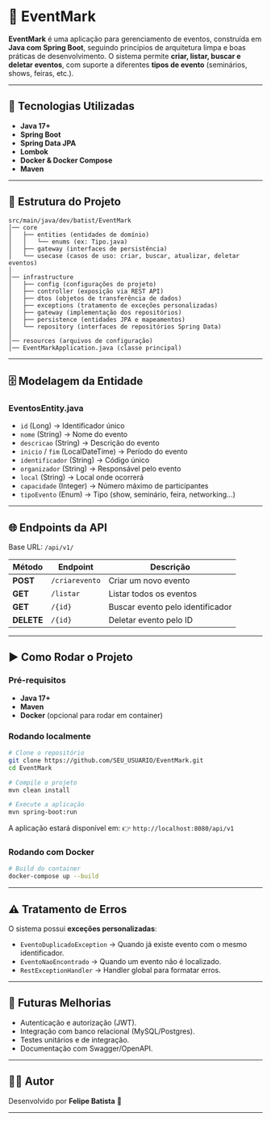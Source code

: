 

# 📅 EventMark

**EventMark** é uma aplicação para gerenciamento de eventos, construída em **Java com Spring Boot**, seguindo princípios de arquitetura limpa e boas práticas de desenvolvimento.
O sistema permite **criar, listar, buscar e deletar eventos**, com suporte a diferentes **tipos de evento** (seminários, shows, feiras, etc.).

---

## 🚀 Tecnologias Utilizadas

* **Java 17+**
* **Spring Boot**
* **Spring Data JPA**
* **Lombok**
* **Docker & Docker Compose**
* **Maven**

---

## 📂 Estrutura do Projeto

```
src/main/java/dev/batist/EventMark
│── core
│   ├── entities (entidades de domínio)
│   │   └── enums (ex: Tipo.java)
│   ├── gateway (interfaces de persistência)
│   └── usecase (casos de uso: criar, buscar, atualizar, deletar eventos)
│
│── infrastructure
│   ├── config (configurações do projeto)
│   ├── controller (exposição via REST API)
│   ├── dtos (objetos de transferência de dados)
│   ├── exceptions (tratamento de exceções personalizadas)
│   ├── gateway (implementação dos repositórios)
│   ├── persistence (entidades JPA e mapeamentos)
│   └── repository (interfaces de repositórios Spring Data)
│
│── resources (arquivos de configuração)
│── EventMarkApplication.java (classe principal)
```

---

## 🗄️ Modelagem da Entidade

### **EventosEntity.java**

* `id` (Long) → Identificador único
* `nome` (String) → Nome do evento
* `descricao` (String) → Descrição do evento
* `inicio` / `fim` (LocalDateTime) → Período do evento
* `identificador` (String) → Código único
* `organizador` (String) → Responsável pelo evento
* `local` (String) → Local onde ocorrerá
* `capacidade` (Integer) → Número máximo de participantes
* `tipoEvento` (Enum) → Tipo (show, seminário, feira, networking...)

---

## 🌐 Endpoints da API

Base URL: `/api/v1/`

| Método     | Endpoint       | Descrição                        |
| ---------- | -------------- | -------------------------------- |
| **POST**   | `/criarevento` | Criar um novo evento             |
| **GET**    | `/listar`      | Listar todos os eventos          |
| **GET**    | `/{id}`        | Buscar evento pelo identificador |
| **DELETE** | `/{id}`        | Deletar evento pelo ID           |

---

## ▶️ Como Rodar o Projeto

### Pré-requisitos

* **Java 17+**
* **Maven**
* **Docker** (opcional para rodar em container)

### Rodando localmente

```bash
# Clone o repositório
git clone https://github.com/SEU_USUARIO/EventMark.git
cd EventMark

# Compile o projeto
mvn clean install

# Execute a aplicação
mvn spring-boot:run
```

A aplicação estará disponível em:
👉 `http://localhost:8080/api/v1`

### Rodando com Docker

```bash
# Build do container
docker-compose up --build
```

---

## ⚠️ Tratamento de Erros

O sistema possui **exceções personalizadas**:

* `EventoDuplicadoException` → Quando já existe evento com o mesmo identificador.
* `EventoNaoEncontrado` → Quando um evento não é localizado.
* `RestExceptionHandler` → Handler global para formatar erros.

---

## 📌 Futuras Melhorias

* Autenticação e autorização (JWT).
* Integração com banco relacional (MySQL/Postgres).
* Testes unitários e de integração.
* Documentação com Swagger/OpenAPI.

---

## 👨‍💻 Autor

Desenvolvido por **Felipe Batista** 👾

---
